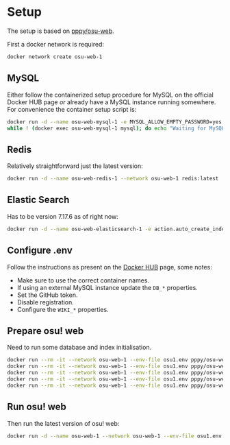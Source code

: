 # Setup
The setup is based on [pppy/osu-web](https://hub.docker.com/r/pppy/osu-web).

First a docker network is required:
```sh
docker network create osu-web-1
```

## MySQL
Either follow the containerized setup procedure for MySQL on the official Docker HUB page _or_ already have a MySQL instance running somewhere. For convenience the container setup script is:

```sh
docker run -d --name osu-web-mysql-1 -e MYSQL_ALLOW_EMPTY_PASSWORD=yes --network osu-web-1 mysql/mysql-server:8.0
while ! (docker exec osu-web-mysql-1 mysql); do echo "Waiting for MySQL to be ready..."; sleep 3; done && curl https://raw.githubusercontent.com/ppy/osu-web/master/docker/development/db_user.sql | docker exec -i osu-web-mysql-1 mysql
```

## Redis
Relatively straightforward just the latest version:

```sh
docker run -d --name osu-web-redis-1 --network osu-web-1 redis:latest
```

## Elastic Search
Has to be version 7.17.6 as of right now:

```sh
docker run -d --name osu-web-elasticsearch-1 -e action.auto_create_index=false -e discovery.type=single-node -e ES_JAVA_OPTS="-Xms512m -Xmx512m" --network osu-web-1 docker.elastic.co/elasticsearch/elasticsearch:7.17.6
```

## Configure .env
Follow the instructions as present on the [Docker HUB](https://hub.docker.com/r/pppy/osu-web) page, some notes:
- Make sure to use the correct container names.
- If using an external MySQL instance update the `DB_*` properties.
- Set the GitHub token.
- Disable registration.
- Configure the `WIKI_*` properties.

## Prepare osu! web
Need to run some database and index initialisation.

```sh
docker run --rm -it --network osu-web-1 --env-file osu1.env pppy/osu-web:latest artisan db:create
docker run --rm -it --network osu-web-1 --env-file osu1.env pppy/osu-web:latest artisan migrate
docker run --rm -it --network osu-web-1 --env-file osu1.env pppy/osu-web:latest artisan es:index-documents
docker run --rm -it --network osu-web-1 --env-file osu1.env pppy/osu-web:latest artisan es:create-search-blacklist
docker run --rm -it --network osu-web-1 --env-file osu1.env pppy/osu-web:latest artisan es:index-wiki --create-only
```

## Run osu! web
Then run the latest version of osu! web:

```sh
docker run -d --name osu-web-1 --network osu-web-1 --env-file osu1.env -p 9591:8000 pppy/osu-web:latest octane
```
